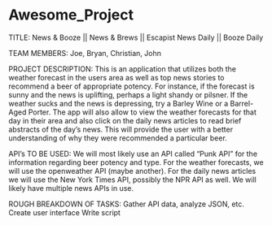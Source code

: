 # Awesome_Project
TITLE:
News & Booze || News & Brews || Escapist News Daily || Booze Daily

TEAM MEMBERS:
Joe, Bryan, Christian, John

PROJECT DESCRIPTION:
This is an application that utilizes both the weather forecast in the users area as well as top news stories to recommend a beer of appropriate potency. For instance, if the forecast is sunny and the news is uplifting, perhaps a light shandy or pilsner. If the weather sucks and the news is depressing, try a Barley Wine or a Barrel-Aged Porter. The app will also allow to view the weather forecasts for that day in their area and also click on the daily news articles to read brief abstracts of the day’s news. This will provide the user with a better understanding of why they were recommended a particular beer. 

API’s TO BE USED:
We will most likely use an API called “Punk API” for the information regarding beer potency and type. For the weather forecasts, we will use the openweather API (maybe another). For the daily news articles we will use the New York Times API, possibly the NPR API as well. We will likely have multiple news APIs in use. 

ROUGH BREAKDOWN OF TASKS:
Gather API data, analyze JSON, etc.
Create user interface
Write script

